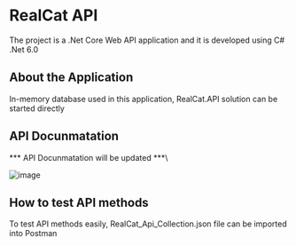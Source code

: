 # RealCat API
The project is a .Net Core Web API application and it is developed using C# .Net 6.0

## About the Application
In-memory database used in this application, RealCat.API solution can be started directly

## API Docunmatation
*** API Docunmatation will be updated ***\

![image](https://user-images.githubusercontent.com/98488371/151309138-d4417482-447b-4ff6-b2d9-609d7c216f97.png)

## How to test API methods
To test API methods easily, RealCat_Api_Collection.json file can be imported into Postman 




